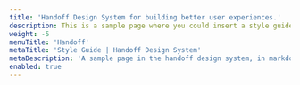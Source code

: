 ```yaml
---
title: 'Handoff Design System for building better user experiences.'
description: This is a sample page where you could insert a style guide.
weight: -5
menuTitle: 'Handoff'
metaTitle: 'Style Guide | Handoff Design System'
metaDescription: 'A sample page in the handoff design system, in markdown'
enabled: true
---
```

